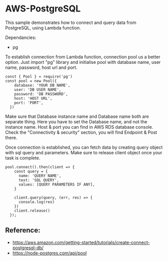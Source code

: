 # AWS-PostgreSQL
This sample demonstrates how to connect and query data from PostgreSQL, using Lambda function.

Dependancies:
- pg

To establish connection from Lambda function, connection pool us a better option. Just import "pg" library and initialise pool with database name, user name, password, host url and port. 
```
const { Pool } = require('pg')
const pool = new Pool({
    database: 'YOUR DB NAME', 
    user: 'DB USER NAME',
    password: 'DB PASSWORD',
    host: 'HOST URL',
    port: 'PORT',
  })
```
Make sure that Database instance name and Database name both are separate thing. Here you have to set the Database name, and not the instance name.
Host & port you can find in AWS RDS database console. Check the "Connectivity & security" section, you will find Endpoint & Post there.

Once connection is established, you can fetch data by creating query object with sql query and parameters. Make sure to release client object once your task is complete. 
```
pool.connect().then(client => {
    const query = {
      name: 'QUERY NAME',
      text: 'SQL QUERY',
      values: [QUERY PARAMETERS IF ANY],
    }

    client.query(query, (err, res) => {
      console.log(res)
    })
    client.release()
  });
```

Reference:
-
- https://aws.amazon.com/getting-started/tutorials/create-connect-postgresql-db/
- https://node-postgres.com/api/pool

